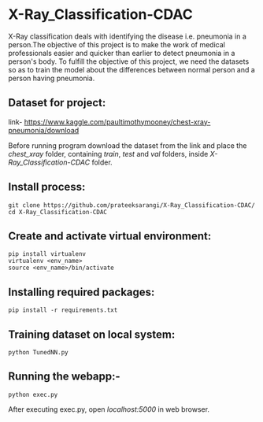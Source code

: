 # X-Ray_Classification-CDAC

X-Ray classification deals with identifying the disease i.e. pneumonia in a person.The objective of this project is to make the work of medical professionals easier  and quicker than earlier to detect pneumonia in a person's body. To fulfill the objective of this project, we need the datasets so as to train the model about the differences between normal person and a person having pneumonia.

## Dataset for project: 

link- https://www.kaggle.com/paultimothymooney/chest-xray-pneumonia/download

Before running program download the dataset from the link and place the *chest_xray* folder, containing *train*, *test* and *val* folders, inside *X-Ray_Classification-CDAC* folder.

## Install process:
	git clone https://github.com/prateeksarangi/X-Ray_Classification-CDAC/
	cd X-Ray_Classification-CDAC
	
## Create and activate virtual environment:
	pip install virtualenv
	virtualenv <env_name>
	source <env_name>/bin/activate
	
## Installing required packages:
	pip install -r requirements.txt

## Training dataset on local system: 
	python TunedNN.py

## Running the webapp:-
	python exec.py

After executing exec.py, open *localhost:5000* in web browser.

